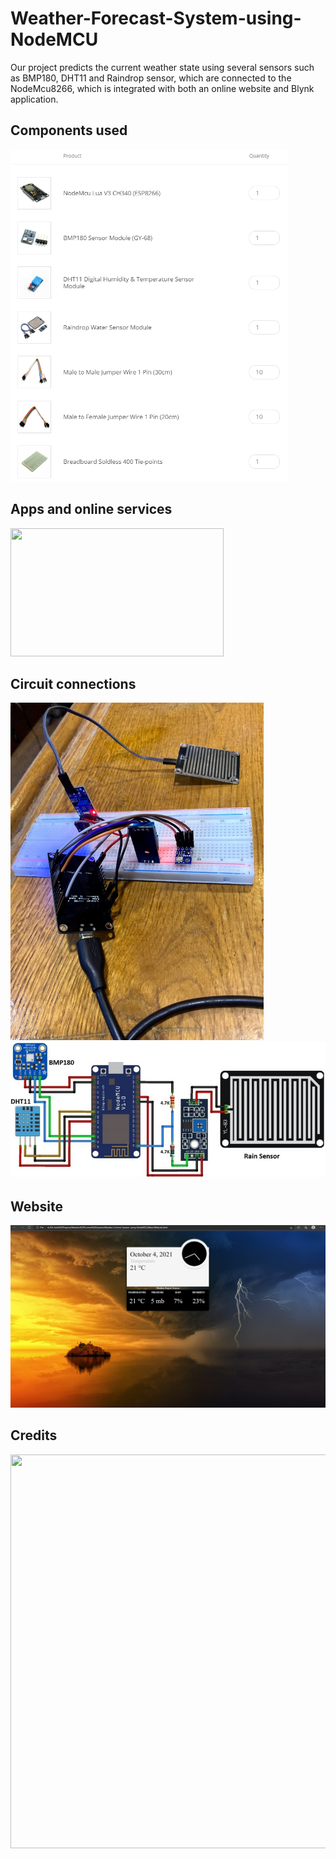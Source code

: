 # Weather-Forecast-System-using-NodeMCU
Our project predicts the current weather state using several sensors such as BMP180, DHT11 and Raindrop sensor, which are connected to the NodeMcu8266, which is integrated with both an online website and Blynk application.


## Components used

<img src="https://github.com/ayamahmoud11/Weather-Control-System-using-NodeMCU/blob/main/images/Components%20Used.png" width = "444" height ="531" />

## Apps and online services

<img src="https://github.com/ayamahmoud11/Weather-Forecast-System-using-NodeMCU/blob/main/images/Apps.png" width = "341" height = "205"/>

## Circuit connections
<img src="https://github.com/ayamahmoud11/Weather-Control-System-using-NodeMCU/blob/main/images/Circuit.png" width="405" height ="540"  />

<img src="https://github.com/ayamahmoud11/Weather-Control-System-using-NodeMCU/blob/main/images/Circuit-Diagram.png" />

## Website
<img src="https://github.com/ayamahmoud11/Weather-Control-System-using-NodeMCU/blob/main/images/Website.png"  />

## Credits

<img src="https://github.com/ayamahmoud11/Weather-Control-System-using-NodeMCU/blob/main/images/Team.png" width="517" height="630" />
